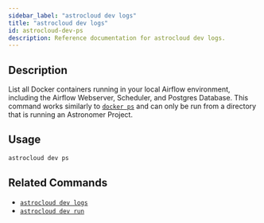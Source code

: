```yaml
---
sidebar_label: "astrocloud dev logs"
title: "astrocloud dev logs"
id: astrocloud-dev-ps
description: Reference documentation for astrocloud dev logs.
---
```


## Description

List all Docker containers running in your local Airflow environment, including the Airflow Webserver, Scheduler, and Postgres Database. This command works similarly to [`docker ps`](https://docs.docker.com/engine/reference/commandline/ps/) and can only be run from a directory that is running an Astronomer Project.

## Usage

```sh
astrocloud dev ps
```

## Related Commands

- [`astrocloud dev logs`](cli-reference/astrocloud-dev-logs.md)
- [`astrocloud dev run`](cli-reference/astrocloud-dev-run.md)
